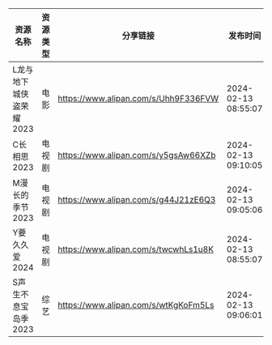 | 资源名称           | 资源类型 | 分享链接                                 | 发布时间                |
| -------------- | ---- | ------------------------------------ | ------------------- |
| L龙与地下城侠盗荣耀2023 | 电影   | https://www.alipan.com/s/Uhh9F336FVW | 2024-02-13 08:55:07 |
| C长相思2023       | 电视剧  | https://www.alipan.com/s/y5gsAw66XZb | 2024-02-13 09:10:05 |
| M漫长的季节2023     | 电视剧  | https://www.alipan.com/s/g44J21zE6Q3 | 2024-02-13 09:05:06 |
| Y要久久爱2024      | 电视剧  | https://www.alipan.com/s/twcwhLs1u8K | 2024-02-13 08:55:07 |
| S声生不息宝岛季2023   | 综艺   | https://www.alipan.com/s/wtKgKoFm5Ls | 2024-02-13 09:06:01 |
